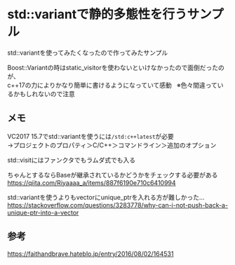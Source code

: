 ﻿# std::variantで静的多態性を行うサンプル
std::variantを使ってみたくなったので作ってみたサンプル  

Boost::Variantの時はstatic_visitorを使わないといけなかったので面倒だったのが、  
c++17の力によりかなり簡単に書けるようになっていて感動  
※色々間違っているかもしれないので注意  

## メモ
VC2017 15.7でstd::variantを使うには`/std:c++latest`が必要  
→プロジェクトのプロパティ＞C/C++＞コマンドライン＞追加のオプション

std::visitにはファンクタでもラムダ式でも入る  

ちゃんとするならBaseが継承されているかどうかをチェックする必要がある  
https://qiita.com/Riyaaaa_a/items/887f6190e710c6410994

std::variantを使うよりもvectorにunique_ptrを入れる方が難しかった…   
https://stackoverflow.com/questions/3283778/why-can-i-not-push-back-a-unique-ptr-into-a-vector

## 参考
https://faithandbrave.hateblo.jp/entry/2016/08/02/164531
